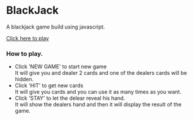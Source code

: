 # BlackJack
A blackjack game build using javascript. 

[Click here to play](shaktiiii.github.io/BlackJack/)

### How to play.
- Click 'NEW GAME' to start new game  
It will give you and dealer 2 cards and one of the dealers cards will be hidden.
- Click 'HIT' to get new cards  
It will give you cards and you can use it as many times as you want.
- Click 'STAY' to let the delear reveal his hand.  
It will show the dealers hand and then it will display the result of the game.

